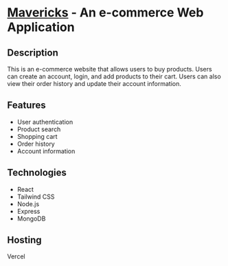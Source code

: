 # [Mavericks](https://mavericks-app.vercel.app) - An e-commerce Web Application

## Description

This is an e-commerce website that allows users to buy products.
Users can create an account, login, and add products to their cart.
Users can also view their order history and update their account information.

## Features

- User authentication
- Product search
- Shopping cart
- Order history
- Account information

## Technologies

- React
- Tailwind CSS
- Node.js
- Express
- MongoDB

## Hosting
Vercel
